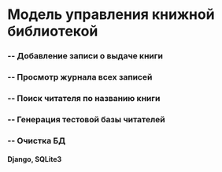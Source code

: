 # Модель управления книжной библиотекой
### **-- Добавление записи о выдаче книги**
### **-- Просмотр журнала всех записей**
### **-- Поиск читателя по названию книги**
### **-- Генерация тестовой базы читателей**
### **-- Очистка БД**

#### Django, SQLite3
